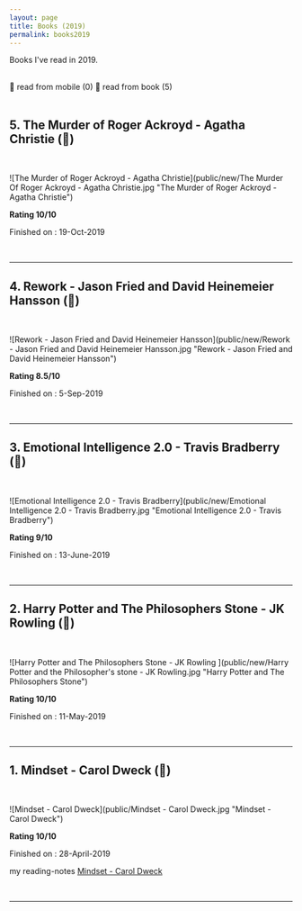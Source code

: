 ```yaml
---
layout: page
title: Books (2019)
permalink: books2019
---
```


Books I've read in 2019.

<br>
<!-- always 1 minus from total -->
📱 read from mobile (0)
📖 read from book (5)
<br>
<br>

## 5. The Murder of Roger Ackroyd - Agatha Christie (📖)

<br>

![The Murder of Roger Ackroyd - Agatha Christie](public/new/The Murder Of Roger Ackroyd - Agatha Christie.jpg "The Murder of Roger Ackroyd - Agatha Christie")

**Rating 10/10**

Finished on : 19-Oct-2019

<br>

---

## 4. Rework - Jason Fried and David Heinemeier Hansson (📖)

<br>

![Rework - Jason Fried and David Heinemeier Hansson](public/new/Rework - Jason Fried and David Heinemeier Hansson.jpg "Rework - Jason Fried and David Heinemeier Hansson")

**Rating 8.5/10**

Finished on : 5-Sep-2019


<br>

---

## 3. Emotional Intelligence 2.0 - Travis Bradberry (📖)

<br>

![Emotional Intelligence 2.0 - Travis Bradberry](public/new/Emotional Intelligence 2.0 - Travis Bradberry.jpg "Emotional Intelligence 2.0 - Travis Bradberry")

**Rating 9/10**

Finished on : 13-June-2019


<br>

---

## 2. Harry Potter and The Philosophers Stone - JK Rowling (📖)

<br>

![Harry Potter and The Philosophers Stone - JK Rowling ](public/new/Harry Potter and the Philosopher's stone - JK Rowling.jpg "Harry Potter and The Philosophers Stone")

**Rating 10/10**

Finished on : 11-May-2019


<br>

---

## 1. Mindset - Carol Dweck (📖)

<br>

![Mindset - Carol Dweck](public/Mindset - Carol Dweck.jpg "Mindset - Carol Dweck")

**Rating 10/10**

Finished on : 28-April-2019

my reading-notes [Mindset - Carol Dweck](https://alamgirqazi.github.io/blog/Mindset)

<br>

---

